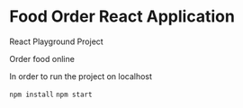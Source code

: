 # Food Order React Application
React Playground Project

Order food online

In order to run the project on localhost

`npm install`
`npm start`
